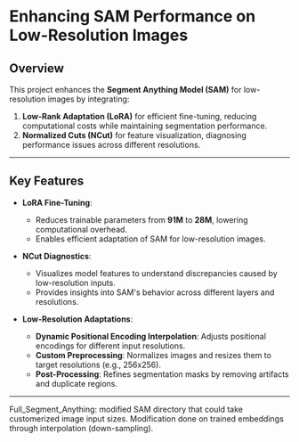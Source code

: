 # **Enhancing SAM Performance on Low-Resolution Images**

## **Overview**

This project enhances the **Segment Anything Model (SAM)** for low-resolution images by integrating:

1. **Low-Rank Adaptation (LoRA)** for efficient fine-tuning, reducing computational costs while maintaining segmentation performance.
2. **Normalized Cuts (NCut)** for feature visualization, diagnosing performance issues across different resolutions.


---

## **Key Features**

- **LoRA Fine-Tuning**:
  - Reduces trainable parameters from **91M** to **28M**, lowering computational overhead.
  - Enables efficient adaptation of SAM for low-resolution images.

- **NCut Diagnostics**:
  - Visualizes model features to understand discrepancies caused by low-resolution inputs.
  - Provides insights into SAM's behavior across different layers and resolutions.

- **Low-Resolution Adaptations**:
  - **Dynamic Positional Encoding Interpolation**: Adjusts positional encodings for different input resolutions.
  - **Custom Preprocessing**: Normalizes images and resizes them to target resolutions (e.g., 256x256).
  - **Post-Processing**: Refines segmentation masks by removing artifacts and duplicate regions.

---
Full_Segment_Anything: modified SAM directory that could take customerized image input sizes. Modification done on trained embeddings through interpolation (down-sampling).
